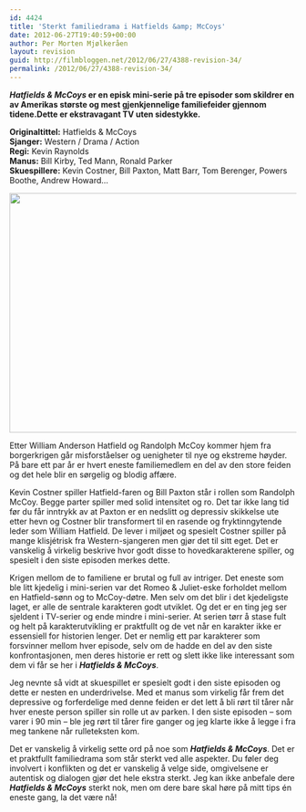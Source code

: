 ```yaml
---
id: 4424
title: 'Sterkt familiedrama i Hatfields &amp; McCoys'
date: 2012-06-27T19:40:59+00:00
author: Per Morten Mjølkeråen
layout: revision
guid: http://filmbloggen.net/2012/06/27/4388-revision-34/
permalink: /2012/06/27/4388-revision-34/
---
```

**_Hatfields & McCoys_ er en episk mini-serie på tre episoder som skildrer en av Amerikas største og mest gjenkjennelige familiefeider gjennom tidene.Dette er ekstravagant TV uten sidestykke.**

**Originaltittel:** Hatfields & McCoys  
**Sjanger:** Western / Drama / Action  
**Regi:** Kevin Raynolds  
**Manus:** Bill Kirby, Ted Mann, Ronald Parker  
**Skuespillere:** Kevin Costner, Bill Paxton, Matt Barr, Tom Berenger, Powers Boothe, Andrew Howard&#8230;

<a href="http://filmbloggen.net/?attachment_id=4389" rel="attachment wp-att-4389"><img class="alignnone size-full wp-image-4389" src="http://filmbloggen.net/wp-content/uploads//2012/06/matt-barr-kevin-costner-hatfields-mccoys-4-for-blog-copy.jpeg" alt="" width="640" height="420" /></a>

Etter William Anderson Hatfield og Randolph McCoy kommer hjem fra borgerkrigen går misforståelser og uenigheter til nye og ekstreme høyder. På bare ett par år er hvert eneste familiemedlem en del av den store feiden og det hele blir en sørgelig og blodig affære.

Kevin Costner spiller Hatfield-faren og Bill Paxton står i rollen som Randolph McCoy. Begge parter spiller med solid intensitet og ro. Det tar ikke lang tid før du får inntrykk av at Paxton er en nedslitt og depressiv skikkelse ute etter hevn og Costner blir transformert til en rasende og fryktinngytende leder som William Hatfield. De lever i miljøet og spesielt Costner spiller på mange klisjétrisk fra Western-sjangeren men gjør det til sitt eget. Det er vanskelig å virkelig beskrive hvor godt disse to hovedkarakterene spiller, og spesielt i den siste episoden merkes dette.

Krigen mellom de to familiene er brutal og full av intriger. Det eneste som ble litt kjedelig i mini-serien var det Romeo & Juliet-eske forholdet mellom en Hatfield-sønn og to McCoy-døtre. Men selv om det blir i det kjedeligste laget, er alle de sentrale karakteren godt utviklet. Og det er en ting jeg ser sjeldent i TV-serier og ende mindre i mini-serier. At serien tørr å stase fult og helt på karakterutvikling er praktfullt og de vet når en karakter ikke er essensiell for historien lenger. Det er nemlig ett par karakterer som forsvinner mellom hver episode, selv om de hadde en del av den siste konfrontasjonen, men deres historie er rett og slett ikke like interessant som dem vi får se her i _**Hatfields & McCoys**_.

Jeg nevnte så vidt at skuespillet er spesielt godt i den siste episoden og dette er nesten en underdrivelse. Med et manus som virkelig får frem det depressive og forferdelige med denne feiden er det lett å bli rørt til tårer når hver eneste person spiller sin rolle ut av parken. I den siste episoden – som varer i 90 min – ble jeg rørt til tårer fire ganger og jeg klarte ikke å legge i fra meg tankene når rulleteksten kom.

Det er vanskelig å virkelig sette ord på noe som _**Hatfields & McCoys**_. Det er et praktfullt familiedrama som står sterkt ved alle aspekter. Du føler deg involvert i konflikten og det er vanskelig å velge side, omgivelsene er autentisk og dialogen gjør det hele ekstra sterkt. Jeg kan ikke anbefale dere _**Hatfields & McCoys**_ sterkt nok, men om dere bare skal høre på mitt tips én eneste gang, la det være nå!